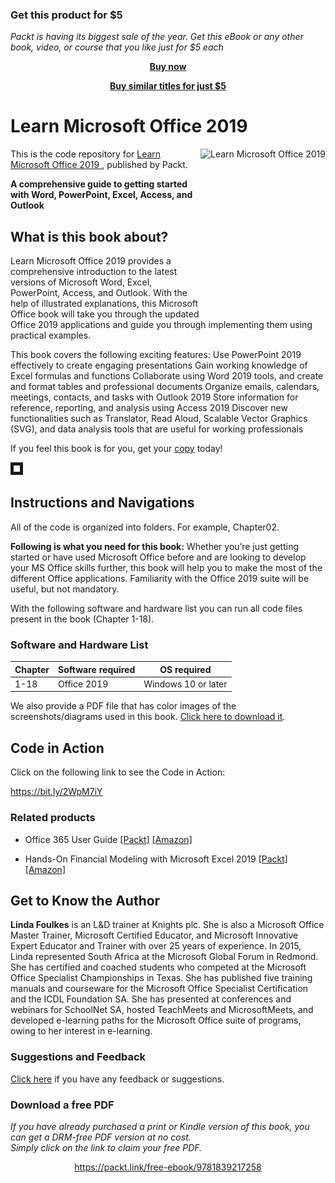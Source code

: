 
### Get this product for $5

<i>Packt is having its biggest sale of the year. Get this eBook or any other book, video, or course that you like just for $5 each</i>


<b><p align='center'>[Buy now](https://packt.link/9781839217258)</p></b>


<b><p align='center'>[Buy similar titles for just $5](https://subscription.packtpub.com/search)</p></b>


# Learn Microsoft Office 2019 

<a href="https://www.packtpub.com/business-other/learn-microsoft-office-2019?utm_source=github&utm_medium=repository&utm_campaign=9781839217258"><img src="https://www.packtpub.com/media/catalog/product/cache/e4d64343b1bc593f1c5348fe05efa4a6/9/7/9781839217258-original.png" alt="Learn Microsoft Office 2019 " height="256px" align="right"></a>

This is the code repository for [Learn Microsoft Office 2019 ](https://www.packtpub.com/business-other/learn-microsoft-office-2019?utm_source=github&utm_medium=repository&utm_campaign=9781839217258), published by Packt.

**A comprehensive guide to getting started with Word, PowerPoint, Excel, Access, and Outlook**

## What is this book about?
Learn Microsoft Office 2019 provides a comprehensive introduction to the latest versions of Microsoft Word, Excel, PowerPoint, Access, and Outlook. With the help of illustrated explanations, this Microsoft Office book will take you through the updated Office 2019 applications and guide you through implementing them using practical examples.


This book covers the following exciting features:
Use PowerPoint 2019 effectively to create engaging presentations 
Gain working knowledge of Excel formulas and functions 
Collaborate using Word 2019 tools, and create and format tables and professional documents 
Organize emails, calendars, meetings, contacts, and tasks with Outlook 2019 
Store information for reference, reporting, and analysis using Access 2019 
Discover new functionalities such as Translator, Read Aloud, Scalable Vector Graphics (SVG), and data analysis tools that are useful for working professionals

If you feel this book is for you, get your [copy](https://www.amazon.com/dp/1839217251) today!

<a href="https://www.packtpub.com/?utm_source=github&utm_medium=banner&utm_campaign=GitHubBanner"><img src="https://raw.githubusercontent.com/PacktPublishing/GitHub/master/GitHub.png" 
alt="https://www.packtpub.com/" border="5" /></a>

## Instructions and Navigations
All of the code is organized into folders. For example, Chapter02.


**Following is what you need for this book:**
Whether you’re just getting started or have used Microsoft Office before and are looking to develop your MS Office skills further, this book will help you to make the most of the different Office applications. Familiarity with the Office 2019 suite will be useful, but not mandatory.

With the following software and hardware list you can run all code files present in the book (Chapter 1-18).
### Software and Hardware List
| Chapter | Software required | OS required |
| -------- | ------------------------------------ | ----------------------------------- |
| 1-18 | Office 2019 | Windows 10 or later |

We also provide a PDF file that has color images of the screenshots/diagrams used in this book. [Click here to download it](https://static.packt-cdn.com/downloads/9781839217258_ColorImages.pdf).

## Code in Action

Click on the following link to see the Code in Action:

https://bit.ly/2WpM7iY

### Related products
* Office 365 User Guide  [[Packt]](https://www.packtpub.com/in/all/office-365-user-guide?utm_source=github&utm_medium=repository&utm_campaign=9781789809312) [[Amazon]](https://www.amazon.com/dp/1789809312)

* Hands-On Financial Modeling with Microsoft Excel 2019  [[Packt]](https://www.packtpub.com/in/data/hands-on-financial-modeling-with-microsoft-excel-2019?utm_source=github&utm_medium=repository&utm_campaign=9781789534627) [[Amazon]](https://www.amazon.com/dp/1789534623)

## Get to Know the Author
**Linda Foulkes** is an L&D trainer at Knights plc. She is also a Microsoft Office Master Trainer, Microsoft Certified Educator, and Microsoft Innovative Expert Educator and Trainer with over 25 years of experience. In 2015, Linda represented South Africa at the Microsoft Global Forum in Redmond. She has certified and coached students who competed at the Microsoft Office Specialist Championships in Texas. She has published five training manuals and courseware for the Microsoft Office Specialist Certification and the ICDL Foundation SA. She has presented at conferences and webinars for SchoolNet SA, hosted TeachMeets and MicrosoftMeets, and developed e-learning paths for the Microsoft Office suite of programs, owing to her interest in e-learning.


### Suggestions and Feedback
[Click here](https://docs.google.com/forms/d/e/1FAIpQLSdy7dATC6QmEL81FIUuymZ0Wy9vH1jHkvpY57OiMeKGqib_Ow/viewform) if you have any feedback or suggestions.
### Download a free PDF

 <i>If you have already purchased a print or Kindle version of this book, you can get a DRM-free PDF version at no cost.<br>Simply click on the link to claim your free PDF.</i>
<p align="center"> <a href="https://packt.link/free-ebook/9781839217258">https://packt.link/free-ebook/9781839217258 </a> </p>
